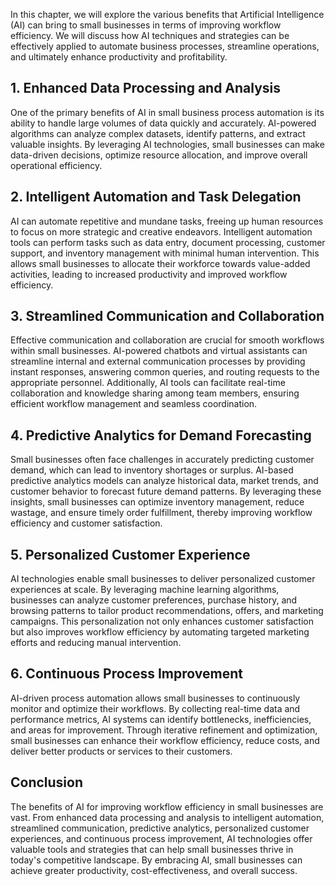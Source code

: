 
In this chapter, we will explore the various benefits that Artificial Intelligence (AI) can bring to small businesses in terms of improving workflow efficiency. We will discuss how AI techniques and strategies can be effectively applied to automate business processes, streamline operations, and ultimately enhance productivity and profitability.

## 1\. Enhanced Data Processing and Analysis

One of the primary benefits of AI in small business process automation is its ability to handle large volumes of data quickly and accurately. AI-powered algorithms can analyze complex datasets, identify patterns, and extract valuable insights. By leveraging AI technologies, small businesses can make data-driven decisions, optimize resource allocation, and improve overall operational efficiency.

## 2\. Intelligent Automation and Task Delegation

AI can automate repetitive and mundane tasks, freeing up human resources to focus on more strategic and creative endeavors. Intelligent automation tools can perform tasks such as data entry, document processing, customer support, and inventory management with minimal human intervention. This allows small businesses to allocate their workforce towards value-added activities, leading to increased productivity and improved workflow efficiency.

## 3\. Streamlined Communication and Collaboration

Effective communication and collaboration are crucial for smooth workflows within small businesses. AI-powered chatbots and virtual assistants can streamline internal and external communication processes by providing instant responses, answering common queries, and routing requests to the appropriate personnel. Additionally, AI tools can facilitate real-time collaboration and knowledge sharing among team members, ensuring efficient workflow management and seamless coordination.

## 4\. Predictive Analytics for Demand Forecasting

Small businesses often face challenges in accurately predicting customer demand, which can lead to inventory shortages or surplus. AI-based predictive analytics models can analyze historical data, market trends, and customer behavior to forecast future demand patterns. By leveraging these insights, small businesses can optimize inventory management, reduce wastage, and ensure timely order fulfillment, thereby improving workflow efficiency and customer satisfaction.

## 5\. Personalized Customer Experience

AI technologies enable small businesses to deliver personalized customer experiences at scale. By leveraging machine learning algorithms, businesses can analyze customer preferences, purchase history, and browsing patterns to tailor product recommendations, offers, and marketing campaigns. This personalization not only enhances customer satisfaction but also improves workflow efficiency by automating targeted marketing efforts and reducing manual intervention.

## 6\. Continuous Process Improvement

AI-driven process automation allows small businesses to continuously monitor and optimize their workflows. By collecting real-time data and performance metrics, AI systems can identify bottlenecks, inefficiencies, and areas for improvement. Through iterative refinement and optimization, small businesses can enhance their workflow efficiency, reduce costs, and deliver better products or services to their customers.

## Conclusion

The benefits of AI for improving workflow efficiency in small businesses are vast. From enhanced data processing and analysis to intelligent automation, streamlined communication, predictive analytics, personalized customer experiences, and continuous process improvement, AI technologies offer valuable tools and strategies that can help small businesses thrive in today's competitive landscape. By embracing AI, small businesses can achieve greater productivity, cost-effectiveness, and overall success.
